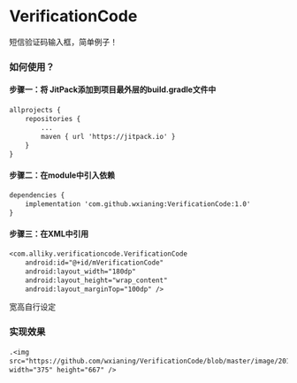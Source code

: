 # VerificationCode
短信验证码输入框，简单例子！

### 如何使用？

#### 步骤一：将 JitPack添加到项目最外层的build.gradle文件中 

	allprojects {
		repositories {
			...
			maven { url 'https://jitpack.io' }
		}
	}
  
#### 步骤二：在module中引入依赖

	dependencies {
		implementation 'com.github.wxianing:VerificationCode:1.0'
	}

#### 步骤三：在XML中引用

	<com.alliky.verificationcode.VerificationCode
        android:id="@+id/mVerificationCode"
        android:layout_width="180dp"
        android:layout_height="wrap_content"
        android:layout_marginTop="100dp" />
	
宽高自行设定

### 实现效果

	.<img src="https://github.com/wxianing/VerificationCode/blob/master/image/20191008140031.jpg" width="375" height="667" />
